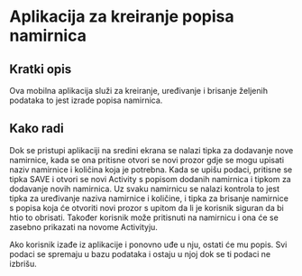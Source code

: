 # Aplikacija za kreiranje popisa namirnica

## Kratki opis
Ova mobilna aplikacija služi za kreiranje, uređivanje i brisanje željenih podataka to jest izrade popisa namirnica.


## Kako radi
Dok se pristupi aplikaciji na sredini ekrana se nalazi tipka za dodavanje nove namirnice, kada se ona pritisne otvori se novi prozor gdje se mogu upisati naziv namirnice i količina koja je potrebna.
Kada se upišu podaci, pritisne se tipka SAVE i otvori se novi Activity s popisom dodanih namirnica i tipkom za dodavanje novih namirnica. 
Uz svaku namirnicu se nalazi kontrola to jest tipka za uređivanje naziva namirnice i količine, i tipka za brisanje namirnice s popisa koja će otvoriti novi prozor s upitom da li je korisnik siguran da bi htio to obrisati.
Također korisnik može pritisnuti na namirnicu i ona će se zasebno prikazati na novome Activityju.

Ako korisnik izađe iz aplikacije i ponovno uđe u nju, ostati će mu popis. Svi podaci se spremaju u bazu podataka i ostaju u njoj dok se ti podaci ne izbrišu.
